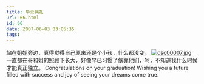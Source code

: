 ```yaml
---
title: 毕业典礼
url: 66.html
id: 66
date: 2007-06-03 03:05:35
tags:
---
```


站在姐姐旁边，真得觉得自己原来还是个小孩，什么都没变。 [![dsc00007.jpg](http://cai13.info/blog_pic/2007/06/dsc00007.jpg)](http://cai13.info/blog_pic/2007/06/dsc00007.jpg "dsc00007.jpg") 一直都在哥和姐的照顾下长大，好像早已习惯了依靠他们，呵，不知道我什么时候才能真正独立。 Congratulations on your graduation! Wishing you a future filled with success and joy of seeing your dreams come true.